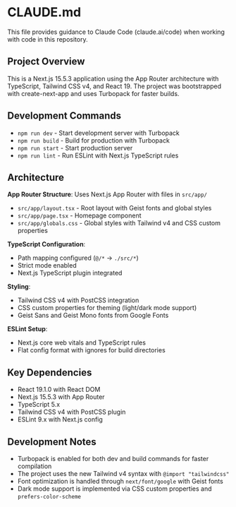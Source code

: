 # CLAUDE.md

This file provides guidance to Claude Code (claude.ai/code) when working with code in this repository.

## Project Overview

This is a Next.js 15.5.3 application using the App Router architecture with TypeScript, Tailwind CSS v4, and React 19. The project was bootstrapped with create-next-app and uses Turbopack for faster builds.

## Development Commands

- `npm run dev` - Start development server with Turbopack
- `npm run build` - Build for production with Turbopack  
- `npm run start` - Start production server
- `npm run lint` - Run ESLint with Next.js TypeScript rules

## Architecture

**App Router Structure**: Uses Next.js App Router with files in `src/app/`
- `src/app/layout.tsx` - Root layout with Geist fonts and global styles
- `src/app/page.tsx` - Homepage component  
- `src/app/globals.css` - Global styles with Tailwind v4 and CSS custom properties

**TypeScript Configuration**: 
- Path mapping configured (`@/*` → `./src/*`)
- Strict mode enabled
- Next.js TypeScript plugin integrated

**Styling**:
- Tailwind CSS v4 with PostCSS integration
- CSS custom properties for theming (light/dark mode support)
- Geist Sans and Geist Mono fonts from Google Fonts

**ESLint Setup**: 
- Next.js core web vitals and TypeScript rules
- Flat config format with ignores for build directories

## Key Dependencies

- React 19.1.0 with React DOM
- Next.js 15.5.3 with App Router  
- TypeScript 5.x
- Tailwind CSS v4 with PostCSS plugin
- ESLint 9.x with Next.js config

## Development Notes

- Turbopack is enabled for both dev and build commands for faster compilation
- The project uses the new Tailwind v4 syntax with `@import "tailwindcss"`
- Font optimization is handled through `next/font/google` with Geist fonts
- Dark mode support is implemented via CSS custom properties and `prefers-color-scheme`